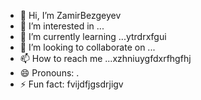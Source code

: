 - 👋 Hi, I’m ZamirBezgeyev
- 👀 I’m interested in ...
- 🌱 I’m currently learning ...ytrdrxfgui
- 💞️ I’m looking to collaborate on ...
- 📫 How to reach me ...xzhniuygfdxrfhgfhj
- 😄 Pronouns: .
- ⚡ Fun fact: fvijdfjgsdrjigv
<!---
ZamirBezgeyev/ZamirBezgeyev is a ✨ special ✨ repository because its `README.md` (this file) appears on your GitHub profile.
You can click the Preview link to take a look at your changes.
--->

